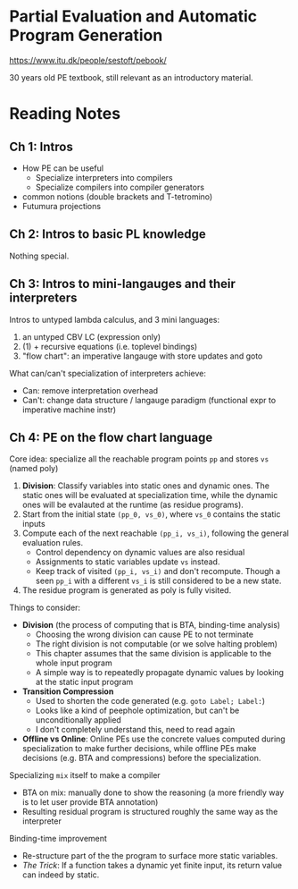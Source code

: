 # Partial Evaluation and Automatic Program Generation

https://www.itu.dk/people/sestoft/pebook/

30 years old PE textbook, still relevant as an introductory material.

# Reading Notes

## Ch 1: Intros

- How PE can be useful
  + Specialize interpreters into compilers
  + Specialize compilers into compiler generators
- common notions (double brackets and T-tetromino)
- Futumura projections

## Ch 2: Intros to basic PL knowledge 

Nothing special.

## Ch 3: Intros to mini-langauges and their interpreters

Intros to untyped lambda calculus, and 3 mini languages:
1. an untyped CBV LC (expression only)
2. (1) + recursive equations (i.e. toplevel bindings)
3. "flow chart": an imperative langauge with store updates and goto

What can/can't specialization of interpreters achieve:
- Can: remove interpretation overhead
- Can't: change data structure / langauge paradigm (functional expr to
  imperative machine instr)

## Ch 4: PE on the flow chart language

Core idea: specialize all the reachable program points `pp`
and stores `vs` (named poly)
1. **Division**: Classify variables into static ones and dynamic ones. The static ones
   will be evaluated at specialization time, while the dynamic ones will be
   evalauted at the runtime (as residue programs).
2. Start from the initial state `(pp_0, vs_0)`, where `vs_0` contains the
   static inputs
3. Compute each of the next reachable `(pp_i, vs_i)`, following the
   general evaluation rules.
   + Control dependency on dynamic values are also residual
   + Assignments to static variables update `vs` instead.
   + Keep track of visited `(pp_i, vs_i)` and don't recompute. Though
     a seen `pp_i` with a different `vs_i` is still considered to be a
     new state.
4. The residue program is generated as poly is fully visited.

Things to consider:
- **Division** (the process of computing that is BTA, binding-time analysis)
  + Choosing the wrong division can cause PE to not terminate
  + The right division is not computable (or we solve halting problem)
  + This chapter assumes that the same division is applicable to the
    whole input program
  + A simple way is to repeatedly propagate dynamic values by looking
    at the static input program
- **Transition Compression**
  + Used to shorten the code generated (e.g. `goto Label; Label:`)
  + Looks like a kind of peephole optimization, but can't be unconditionally
    applied
  + I don't completely understand this, need to read again
- **Offline vs Online**: Online PEs use the concrete values computed during
  specialization to make further decisions, while offline PEs make
  decisions (e.g. BTA and compressions) before the specialization.

Specializing `mix` itself to make a compiler
- BTA on mix: manually done to show the reasoning (a more friendly
  way is to let user provide BTA annotation)
- Resulting residual program is structured roughly the same way
  as the interpreter

Binding-time improvement
- Re-structure part of the the program to surface more static variables.
- *The Trick*: If a function takes a dynamic yet finite input, its return
  value can indeed by static.


